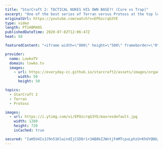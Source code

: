 ```yaml
---
title: "StarCraft 2: TACTICAL NUKES HIS OWN BASE?! (Cure vs Trap)"
excerpt: "One of the best series of Terran versus Protoss at the top level of StarCraft 2 that I've seen this year. In this best-of-5 we don't see much variety in build orders, but that doesn't take away much of the games. Both players feel comfortable with their strategies and don't need to adjust. They try to"
originalUrl: https://youtube.com/watch?v=EPOzcrqG3YE
type: video
length: PT1H8M40S
publishedDateTime: 2020-07-02T12:06:47Z
heat: 58

featuredContent: "<iframe width=\"800\" height=\"500\" frameborder=\"0\" src=\"https://www.youtube.com/embed/EPOzcrqG3YE\" allow=\"accelerometer; autoplay; encrypted-media; gyroscope; picture-in-picture\" allowfullscreen></iframe>"

provider:
  name: LowkoTV
  domain: lowko.tv
  images:
    - url: https://everyday-cc.github.io/starcraft2/assets/images/organizations/lowko.tv-50x50.jpg
      width: 50
      height: 50

topics:
  - StarCraft 2
  - Terran
  - Protoss

images:
  - url: https://i.ytimg.com/vi/EPOzcrqG3YE/maxresdefault.jpg
    width: 1280
    height: 720
    isCached: true

secured: "IaH5U4Is3J9n51KlwindIjCSD0r1+3AB8kZJWntjFmMTcpuLphzU+KhUYQNU/b4QnGVUXi74AFCTrJ6NAt9P3ub0OkFWcb/DF7iSIIbZvn9cm6XyeWsthwwepesTnIuar8xwzmfBSmEv7te+ZSaIHvlqiGuIRFtTKeu+KPxtW/UdHJ7l+hToJemXNkd19lQaMRaUMzB8dFWMHjYZd25HwmfhNHhzMBSTlRGdzkrrDjdCW0tgkbHShI7eXoHaovPyI4VZ7ne41xLsRG4cIoRrnhqGOSg8vlGu1yvsFGMm97xFW6dRzj16IIuWdZucsL6JJPQ3sjuCl0hR/pt5rDR2mm4sclikRj4Rnpa9JZ8R+VbXH2zAWV9bKRfN9/CE0XhgI2J8+jKHw+PJqhrbqiOVzrlEDQRHDGVMVATD5qHWUqQ5rO/33GFJIePPL59FTVKo;gaShuss+FJVn1HzXiPHDIg=="
---
```


